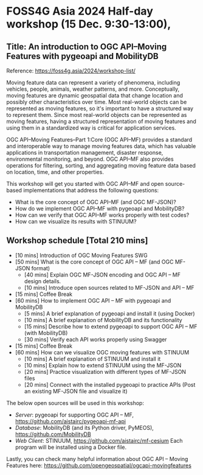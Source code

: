 # FOSS4G Asia 2024 Half-day workshop (15 Dec. 9:30-13:00), 
## Title: An introduction to OGC API–Moving Features with pygeoapi and MobilityDB

Reference: https://foss4g.asia/2024/workshop-list/

Moving feature data can represent a variety of phenomena, including vehicles, people, animals, weather patterns, and more. Conceptually, moving features are dynamic geospatial data that change location and possibly other characteristics over time. Most real-world objects can be represented as moving features, so it's important to have a structured way to represent them. Since most real-world objects can be represented as moving features, having a structured representation of moving features and using them in a standardized way is critical for application services.

OGC API–Moving Features–Part 1:Core (OGC API–MF) provides a standard and interoperable way to manage moving features data, which has valuable applications in transportation management, disaster response, environmental monitoring, and beyond. OGC API–MF also provides operations for filtering, sorting, and aggregating moving feature data based on location, time, and other properties. 

This workshop will get you started with OGC API–MF and open source-based implementations that address the following questions:

* What is the core concept of OGC API–MF (and OGC MF-JSON)?
* How do we implement OGC API–MF with pygeoapi and MobilityDB?
* How can we verify that OGC API–MF works properly with test codes?
* How can we visualize its results with STINUUM?

## Workshop schedule [Total 210 mins]

- [10 mins] Introduction of OGC Moving Features SWG
- [50 mins] What is the core concept of OGC API – MF (and OGC MF-JSON format) 
  - [40 mins] Explain OGC MF-JSON encoding and OGC API – MF design details. 
  - [10 mins] Introduce open sources related to MF-JSON and API – MF 
- [15 mins] Coffee Break
- [60 mins] How to implement OGC API – MF with pygeoapi and MobilityDB
  - [5 mins] A brief explanation of pygeoapi and install it (using Docker)
  - [10 mins] A brief explanation of MobilityDB and its functionality 
  - [15 mins] Describe how to extend pygeoapi to support OGC API – MF (with MobilityDB) 
  - [30 mins] Verify each API works properly using Swagger
- [15 mins] Coffee Break
- [60 mins] How can we visualize OGC moving features with STINUUM
  - [10 mins] A brief explanation of STINUUM and install it
  - [10 mins] Explain how to extend STINUUM using the MF-JSON
  - [20 mins] Practice visualization with different types of MF-JSON files
  - [20 mins] Connect with the installed pygeoapi to practice APIs (Post an existing MF-JSON file and visualize it)

The below open sources will be used in this workshop:
- *Server*: pygeoapi for supporting OGC API – MF, https://github.com/aistairc/pygeoapi-mf-api  
- *Database*: MobilityDB (and its Python driver, PyMEOS), https://github.com/MobilityDB 
- *Web Client*: STINUUM, https://github.com/aistairc/mf-cesium 
Each program will be installed using a Docker file.

Lastly, you can check many helpful information about OGC API – Moving Features here:
https://github.com/opengeospatial/ogcapi-movingfeatures
